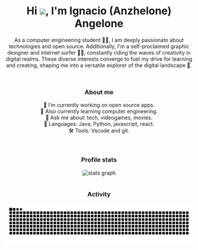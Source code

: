 <h1 align="center">Hi <img src="https://media.giphy.com/media/hvRJCLFzcasrR4ia7z/giphy.gif" width="35px"/>,  I'm Ignacio (Anzhelone) Angelone</h1>

<p align="center">As a computer engineering student 👨‍💻, I am deeply passionate about technologies and open source. Additionally, I'm a self-proclaimed graphic designer and internet surfer 🏄‍♂️, constantly riding the waves of creativity in digital realms. These diverse interests converge to fuel my drive for learning and creating, shaping me into a versatile explorer of the digital landscape 🌟.</p>


<br>


<h3 align="center">About me</h3>

<p align="center">🔭 I’m currently working on open source apps.<br>🌱 Also currently learning computer engineering.<br>💬 Ask me about: tech, videogames, movies.<br>🚀 Languages: Java, Python, javascript, react.<br>🛠 Tools: Vscode and git.</p>

<br>

<h3 align="center">Profile stats</h3>


<div align="center">
  <img src="https://github-readme-stats.vercel.app/api?username=IgnacioAngelone&hide_title=false&hide_rank=false&show_icons=true&include_all_commits=true&count_private=true&disable_animations=false&theme=github_dark&locale=en&hide_border=true&order=1" height="200" alt="stats graph"  />
</div>

<br>

<h3 align="center">Activity</h3>
<img src="https://raw.githubusercontent.com/IgnacioAngelone/IgnacioAngelone/output/snake.svg" alt="Snake animation" />
